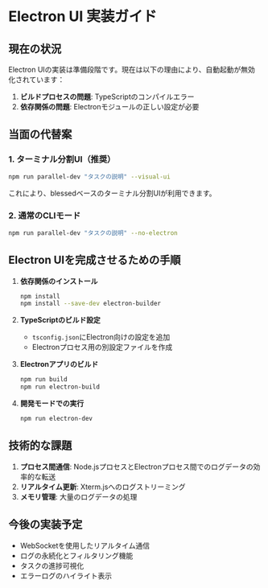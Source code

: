 # Electron UI 実装ガイド

## 現在の状況

Electron UIの実装は準備段階です。現在は以下の理由により、自動起動が無効化されています：

1. **ビルドプロセスの問題**: TypeScriptのコンパイルエラー
2. **依存関係の問題**: Electronモジュールの正しい設定が必要

## 当面の代替案

### 1. ターミナル分割UI（推奨）

```bash
npm run parallel-dev "タスクの説明" --visual-ui
```

これにより、blessedベースのターミナル分割UIが利用できます。

### 2. 通常のCLIモード

```bash
npm run parallel-dev "タスクの説明" --no-electron
```

## Electron UIを完成させるための手順

1. **依存関係のインストール**
   ```bash
   npm install
   npm install --save-dev electron-builder
   ```

2. **TypeScriptのビルド設定**
   - `tsconfig.json`にElectron向けの設定を追加
   - Electronプロセス用の別設定ファイルを作成

3. **Electronアプリのビルド**
   ```bash
   npm run build
   npm run electron-build
   ```

4. **開発モードでの実行**
   ```bash
   npm run electron-dev
   ```

## 技術的な課題

1. **プロセス間通信**: Node.jsプロセスとElectronプロセス間でのログデータの効率的な転送
2. **リアルタイム更新**: Xterm.jsへのログストリーミング
3. **メモリ管理**: 大量のログデータの処理

## 今後の実装予定

- WebSocketを使用したリアルタイム通信
- ログの永続化とフィルタリング機能
- タスクの進捗可視化
- エラーログのハイライト表示